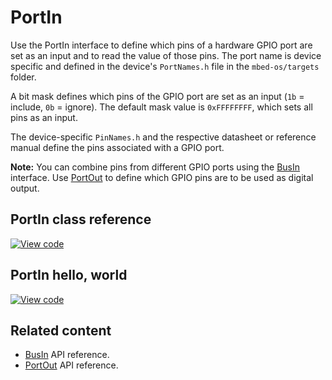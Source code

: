# PortIn

Use the PortIn interface to define which pins of a hardware GPIO port are set as an input and to read the value of those pins. The port name is device specific and defined in the device's `PortNames.h` file in the `mbed-os/targets` folder.

A bit mask defines which pins of the GPIO port are set as an input (`1b` = include, `0b` = ignore). The default mask value is `0xFFFFFFFF`, which sets all pins as an input.

The device-specific `PinNames.h` and the respective datasheet or reference manual define the pins associated with a GPIO port.

<span class="notes">**Note:** You can combine pins from different GPIO ports using the [BusIn](busin.html) interface. Use [PortOut](portout.html) to define which GPIO pins are to be used as digital output.</span>

## PortIn class reference

[![View code](https://www.mbed.com/embed/?type=library)](https://os.mbed.com/docs/mbed-os/v6.0/mbed-os-api-doxy/classmbed_1_1_port_in.html)

## PortIn hello, world

[![View code](https://www.mbed.com/embed/?url=https://github.com/ARMmbed/mbed-os-snippet-PortIn_ex_1/tree/v6.0)](https://github.com/ARMmbed/mbed-os-snippet-PortIn_ex_1/blob/v6.0/main.cpp)

## Related content

- [BusIn](busin.html) API reference.
- [PortOut](portout.html) API reference.
